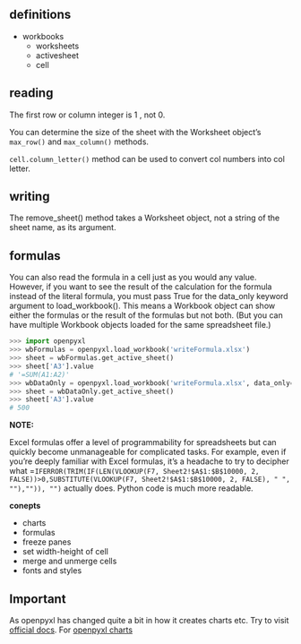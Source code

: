 ## definitions
- workbooks
    - worksheets
    - activesheet
    - cell

## reading
The first row or column integer is 1 , not 0.

You can determine the size of the sheet with the Worksheet object’s
`max_row()` and `max_column()` methods.

`cell.column_letter()` method can be used to convert col numbers into col letter.

## writing
The remove_sheet() method takes a Worksheet object, not a string of the
sheet name, as its argument. 

## formulas
You can also read the formula in a cell just as you would any value.
However, if you want to see the result of the calculation for the formula
instead of the literal formula, you must pass True for the data_only keyword
argument to load_workbook(). This means a Workbook object can show either
the formulas or the result of the formulas but not both. (But you can have
multiple Workbook objects loaded for the same spreadsheet file.)

```py
>>> import openpyxl
>>> wbFormulas = openpyxl.load_workbook('writeFormula.xlsx')
>>> sheet = wbFormulas.get_active_sheet()
>>> sheet['A3'].value
# '=SUM(A1:A2)'
>>> wbDataOnly = openpyxl.load_workbook('writeFormula.xlsx', data_only=True)
>>> sheet = wbDataOnly.get_active_sheet()
>>> sheet['A3'].value
# 500
```

**NOTE:**
    
Excel formulas offer a level of programmability for spreadsheets but can
quickly become unmanageable for complicated tasks. For example, even if
you’re deeply familiar with Excel formulas, it’s a headache to try to decipher
what =`IFERROR(TRIM(IF(LEN(VLOOKUP(F7, Sheet2!$A$1:$B$10000, 2,
FALSE))>0,SUBSTITUTE(VLOOKUP(F7, Sheet2!$A$1:$B$10000, 2, FALSE),
" ", ""),"")), "")` actually does. Python code is much more readable.

**conepts**
- charts
- formulas
- freeze panes
- set width-height of cell
- merge and unmerge cells
- fonts and styles
## Important
As openpyxl has changed quite a bit in how it creates charts etc. Try to visit [official docs](https://openpyxl.readthedocs.io/).
For [openpyxl charts](https://openpyxl.readthedocs.io/en/stable/charts/chart_layout.html#size-and-position) 